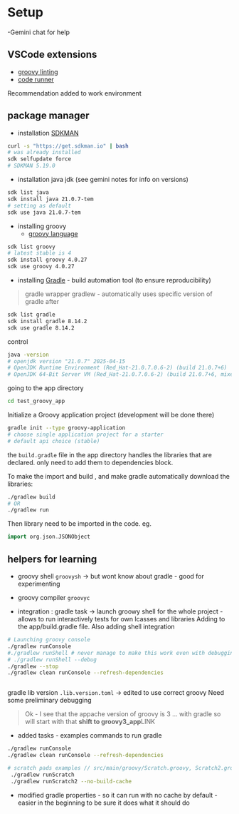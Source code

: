 # Setup 

-Gemini chat for help


## VSCode extensions
- [groovy linting](https://marketplace.visualstudio.com/items?itemName=NicolasVuillamy.vscode-groovy-lint)
- [code runner](https://marketplace.visualstudio.com/items?itemName=formulahendry.code-runner)

Recommendation added to work environment


## package manager

- installation [SDKMAN](https://sdkman.io/)

```bash
curl -s "https://get.sdkman.io" | bash
# was already installed
sdk selfupdate force
# SDKMAN 5.19.0
```

- installation java jdk (see gemini notes for info on versions)
```bash
sdk list java
sdk install java 21.0.7-tem  
# setting as default
sdk use java 21.0.7-tem  
```

- installing groovy 
    - [groovy language](https://groovy-lang.org/)

```bash
sdk list groovy
# latest stable is 4
sdk install groovy 4.0.27
sdk use groovy 4.0.27
```

- installing [Gradle](https://gradle.org/) - build automation tool (to ensure reproducibility)
> gradle wrapper gradlew - automatically uses specific version of gradle after

```bash
sdk list gradle
sdk install gradle 8.14.2
sdk use gradle 8.14.2
```

control 
```bash
java -version
# openjdk version "21.0.7" 2025-04-15
# OpenJDK Runtime Environment (Red_Hat-21.0.7.0.6-2) (build 21.0.7+6)
# OpenJDK 64-Bit Server VM (Red_Hat-21.0.7.0.6-2) (build 21.0.7+6, mixed mode, sharing)

```

going to the app directory
```bash
cd test_groovy_app
```

Initialize a Groovy application project (development will be done there)
```bash
gradle init --type groovy-application
# choose single application project for a starter
# default api choice (stable)
```

the `build.gradle` file in the app directory handles the libraries that are declared.
only need to add them to dependencies block.

To make the import and build , and make gradle automatically download the libraries: 

```bash
./gradlew build
# OR
./gradlew run
```

Then library need to be imported in the code.
eg. 

```groovy
import org.json.JSONObject
```

## helpers for learning

- groovy shell `groovysh` -> but wont know about gradle - good for experimenting
- groovy compiler `groovyc`

- integration : gradle task -> launch groowy shell for the whole project - allows to run interactively tests for own lcasses and libraries
Adding to the app/build.gradle file. Also adding shell integration


```bash
# Launching groovy console
./gradlew runConsole
#./gradlew runShell # never manage to make this work even with debugging
# ./gradlew runShell --debug
./gradlew --stop
./gradlew clean runConsole --refresh-dependencies
```

```bash

```

gradle lib version `.lib.version.toml` -> edited to use correct groovy
Need some preliminary debugging 

> Ok - I see that the appache version of groovy is 3 ... with gradle so will start with that
**shift to groovy3_app**LINK 


- added tasks - examples commands to run gradle 

```bash
./gradlew runConsole
./gradlew clean runConsole --refresh-dependencies

# scratch pads examples // src/main/groovy/Scratch.groovy, Scratch2.groovy 
 ./gradlew runScratch
 ./gradlew runScratch2 --no-build-cache 
```

- modified gradle properties - so it can run with no cache by default - easier in the beginning to be sure it does what it should do
